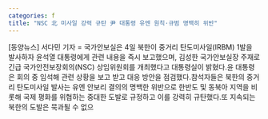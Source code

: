 ```yaml
---
categories: f
title: "NSC 北 미사일 강력 규탄 尹 대통령 유엔 원칙·규범 명백히 위반"
---
```

[동양뉴스] 서다민 기자 = 국가안보실은 4일 북한이 중거리 탄도미사일(IRBM) 1발을 발사하자 윤석열 대통령에게 관련 내용을 즉시 보고했으며, 김성한 국가안보실장 주재로 긴급 국가안전보장회의(NSC) 상임위원회를 개최했다고 대통령실이 밝혔다.윤 대통령은 회의 중 임석해 관련 상황을 보고 받고 대응 방안을 점검했다.참석자들은 북한의 중거리 탄도미사일 발사는 유엔 안보리 결의의 명백한 위반으로 한반도 및 동북아 지역을 비롯해 국제 평화를 위협하는 중대한 도발로 규정하고 이를 강력히 규탄했다.또 지속되는 북한의 도발은 묵과될 수 없으